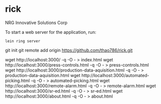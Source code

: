 # rick

NRG Innovative Solutions Corp

To start a web server for the application, run:

    lein ring server


git init
git remote add origin  https://github.com/thao786/rick.git






wget http://localhost:3000/ -q -O - > index.html
wget http://localhost:3000/press-controls.html -q -O - > press-controls.html
wget http://localhost:3000/production-data-aquisition.html -q -O - > production-data-aquisition.html
wget http://localhost:3000/automated-picking.html  -q -O - > automated-picking.html
wget http://localhost:3000/remote-alarm.html  -q -O - > remote-alarm.html
wget http://localhost:3000/sr-ed.html  -q -O - > sr-ed.html
wget http://localhost:3000/about.html -q -O - > about.html
